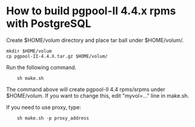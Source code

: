 How to build pgpool-II 4.4.x rpms with PostgreSQL
==================


Create $HOME/volum directory and place tar ball under $HOME/volum/.
```
mkdir $HOME/volum
cp pgpool-II-4.4.X.tar.gz $HOME/volum/
```

Run the following command.
```
	sh make.sh
```

The command above will create pgpool-II 4.4 rpms/srpms under $HOME/volum.
If you want to change this, edit "myvol=..." line in make.sh.

If you need to use proxy, type:

```
	sh make.sh -p proxy_address
```
